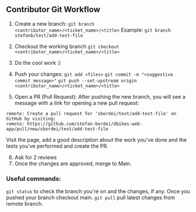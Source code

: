 ## Contributor Git Workflow

1. Create a new branch:
`git branch <contributor_name>/<ticket_name>/<title>`
Example: `git branch stefanb/test/add-test-file`

2. Checkout the working branch
`git checkout <contributor_name>/<ticket_name>/<title>`

3. Do the cool work :)
4. Push your changes:
`git add <files>`
`git commit -m "<suggestive commit message>"`
`git push --set-upstream origin <contributor_name>/<ticket_name>/<title>`
5. Open a PR (Pull Request):
After pushing the new branch, you will see a message with a link for opening a new pull request:
```
remote: Create a pull request for 'sbordei/test/add-test-file' on GitHub by visiting:  
remote: https://github.com/stefan-bordei/dbikes-web-app/pull/new/sbordei/test/add-test-file
```
Visit the page, add a good description about the work you've done and the tests you've performed and create the PR.

6. Ask for 2 reviews
7. Once the changes are approved, merge to Main.

### Useful commands:
`git status` to check the branch you're on and the changes, if any.
Once you pushed your branch checkout main.
`git pull` pull latest changes from remote branch.
